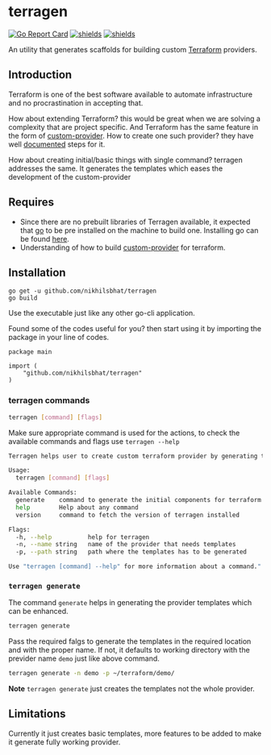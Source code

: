 # terragen


[![Go Report Card](https://goreportcard.com/badge/github.com/nikhilsbhat/terragen)](https://goreportcard.com/report/github.com/nikhilsbhat/terragen)  [![shields](https://img.shields.io/badge/license-mit-brightgreen)](https://github.com/nikhilsbhat/terragen/blob/master/LICENSE) [![shields](https://godoc.org/github.com/nikhilsbhat/terragen?status.svg)](https://godoc.org/github.com/nikhilsbhat/terragen)


An utility that generates scaffolds for building custom [Terraform](https://www.terraform.io/) providers.

## Introduction

Terraform is one of the best software available to automate infrastructure and no procrastination in accepting that.

How about extending Terraform? this would be great when we are solving a complexity that are project specific. And Terraform has the same feature in the form of [custom-provider](https://www.terraform.io/docs/extend/how-terraform-works.html). How to create one such provider? they have well [documented](https://www.terraform.io/docs/extend/writing-custom-providers.html) steps for it.

How about creating initial/basic things with single command? terragen addresses the same. It generates the templates which eases the development of the custom-provider

## Requires

* Since there are no prebuilt libraries of Terragen available, it expected that [go](https://golang.org/dl/) to be pre installed on the machine to build one. Installing go can be found [here](https://golang.org/doc/install).
* Understanding of how to build [custom-provider](https://www.terraform.io/docs/extend/writing-custom-providers.html) for terraform.

## Installation

```shell
go get -u github.com/nikhilsbhat/terragen
go build
```
Use the executable just like any other go-cli application.

Found some of the codes useful for you? then start using it by importing the package in your line of codes.
```golang
package main

import (
    "github.com/nikhilsbhat/terragen"
)
```

### terragen commands

```bash
terragen [command] [flags]
```
Make sure appropriate command is used for the actions, to check the available commands and flags use `terragen --help`

```bash
Terragen helps user to create custom terraform provider by generating templates for it.

Usage:
  terragen [command] [flags]

Available Commands:
  generate    command to generate the initial components for terraform provider
  help        Help about any command
  version     command to fetch the version of terragen installed

Flags:
  -h, --help          help for terragen
  -n, --name string   name of the provider that needs templates
  -p, --path string   path where the templates has to be generated

Use "terragen [command] --help" for more information about a command."
```

### `terragen generate`

The command `generate` helps in generating the provider templates which can be enhanced.

```bash
terragen generate
```

Pass the required falgs to generate the templates in the required location and with the proper name. If not, it defaults to working directory with the previder name `demo` just like above command.

```bash
terragen generate -n demo -p ~/terraform/demo/
```

**Note** `terragen generate` just creates the templates not the whole provider.

## Limitations

Currently it just creates basic templates, more features to be added to make it generate fully working provider.
